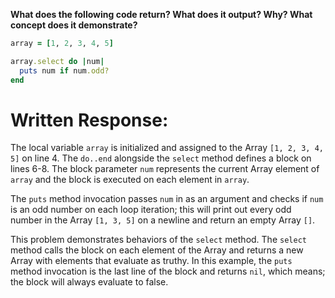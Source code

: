 **What does the following code return? What does it output? Why? What concept does it demonstrate?**

```ruby
array = [1, 2, 3, 4, 5]

array.select do |num|
  puts num if num.odd?
end
```
# Written Response:

The local variable `array` is initialized and assigned to the Array `[1, 2, 3, 4, 5]` on line 4. The `do..end` alongside the `select` method defines a block on lines 6-8. The block parameter `num` represents the current Array element of `array` and the block is executed on each element in `array`.

The `puts` method invocation passes `num` in as an argument and checks if `num` is an odd number on each loop iteration; this will print out every odd number in the Array `[1, 3, 5]` on a newline and return an empty Array `[]`.

This problem demonstrates behaviors of the `select` method. The `select` method calls the block on each element of the Array and returns a new Array with elements that evaluate as truthy. In this example, the `puts` method invocation is the last line of the block and returns `nil`, which means; the block will always evaluate to false.